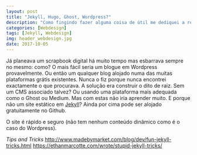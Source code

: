```yaml
---
layout: post
title: "Jekyll, Hugo, Ghost, Wordpress?"
description: "Como fingindo fazer alguma coisa de útil me dediquei a reaprender uma data de coisas que já esqueci sobre front-end."
categories: [Webdesign]
tags: [Jekyll, Webdesign]
img: header_webdesign.jpg
date: 2017-10-05
---
```


Já planeava um scrapbook digital há muito tempo mas esbarrava sempre no mesmo: como? O mais fácil seria um blogue em Wordpress provavelmente. Ou então um qualquer blog alojado numa das muitas plataformas grátis existentes. Nunca o fiz porque nunca encontrei exactamente o que procurava.
A solução era construir o dito de raiz. Sem um CMS associado talvez? Ou usando uma plataforma mais adequada como o Ghost ou Medium. Mas com estas não iria aprender muito. 
E porque não um site estático em [Jekyll](https://jekyllrb.com/)? Ainda por cima pode ser alojado gratuitamente no Github. 

O site é rápido e seguro (não tem nenhum conteúdo dinâmico como é o caso do Wordpress). 

*Tips and Tricks*
http://www.madebymarket.com/blog/dev/fun-jekyll-tricks.html
https://ethanmarcotte.com/wrote/stupid-jekyll-tricks/
